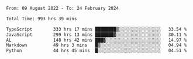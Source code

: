 
<!--START_SECTION:waka-->

```txt
From: 09 August 2022 - To: 24 February 2024

Total Time: 993 hrs 39 mins

TypeScript        333 hrs 17 mins ████████▒░░░░░░░░░░░░░░░░   33.54 %
JavaScript        299 hrs 13 mins ███████▓░░░░░░░░░░░░░░░░░   30.11 %
AL                148 hrs 42 mins ███▓░░░░░░░░░░░░░░░░░░░░░   14.97 %
Markdown          49 hrs 3 mins   █▒░░░░░░░░░░░░░░░░░░░░░░░   04.94 %
Python            44 hrs 45 mins  █░░░░░░░░░░░░░░░░░░░░░░░░   04.51 %
```

<!--END_SECTION:waka-->











